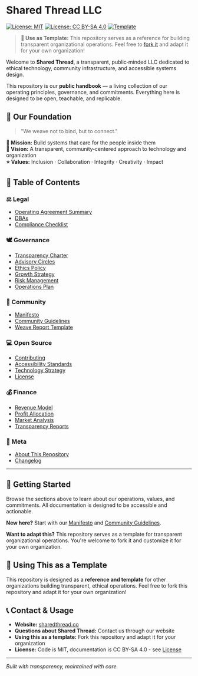 # Shared Thread LLC

[![License: MIT](https://img.shields.io/badge/License-MIT-yellow.svg)](https://opensource.org/licenses/MIT)
[![License: CC BY-SA 4.0](https://img.shields.io/badge/License-CC%20BY--SA%204.0-lightgrey.svg)](https://creativecommons.org/licenses/by-sa/4.0/)
[![Template](https://img.shields.io/badge/Use%20as-Template-blue.svg)](https://github.com/mxchestnut/sharedthreadllc/fork)

> **🔄 Use as Template:** This repository serves as a reference for building transparent organizational operations. Feel free to [fork it](https://github.com/mxchestnut/sharedthreadllc/fork) and adapt it for your own organization!

Welcome to **Shared Thread**, a transparent, public‑minded LLC dedicated to ethical technology, community infrastructure, and accessible systems design.

This repository is our **public handbook** — a living collection of our operating principles, governance, and commitments. Everything here is designed to be open, teachable, and replicable.

## 🌿 Our Foundation

> "We weave not to bind, but to connect."

**🎯 Mission:** Build systems that care for the people inside them  
**👀 Vision:** A transparent, community‑centered approach to technology and organization  
**⭐ Values:** Inclusion · Collaboration · Integrity · Creativity · Impact

## 📘 Table of Contents

### ⚖️ Legal
- [Operating Agreement Summary](Legal/Operating%20Agreement.md)
- [DBAs](Legal/DBAs.md)
- [Compliance Checklist](Legal/Compliance%20Checklist.md)

### 🕊️ Governance
- [Transparency Charter](Governance/Transparency%20Charter.md)
- [Advisory Circles](Governance/Circles.md)
- [Ethics Policy](Governance/Ethics%20Policy.md)
- [Growth Strategy](Governance/Growth%20Strategy.md)
- [Risk Management](Governance/Risk%20Management.md)
- [Operations Plan](Governance/Operations%20Plan.md)

### 🌿 Community
- [Manifesto](Community/Manifesto.md)
- [Community Guidelines](Community/Guidelines.md)
- [Weave Report Template](Community/WeaveReports/Weave%20Report%20Template.md)

### 💻 Open Source
- [Contributing](OpenSource/Contributing.md)
- [Accessibility Standards](OpenSource/Accessibility.md)
- [Technology Strategy](OpenSource/Technology%20Strategy.md)
- [License](LICENSE)

### 💰 Finance
- [Revenue Model](Finance/Revenue%20Model.md)
- [Profit Allocation](Finance/Profit%20Allocation.md)
- [Market Analysis](Finance/Market%20Analysis.md)
- [Transparency Reports](Finance/Transparency%20Reports.md)

### 🧭 Meta
- [About This Repository](meta/About%20This%20Vault.md)
- [Changelog](meta/Changelog.md)

---

## 🚀 Getting Started

Browse the sections above to learn about our operations, values, and commitments. All documentation is designed to be accessible and actionable.

**New here?** Start with our [Manifesto](Community/Manifesto.md) and [Community Guidelines](Community/Guidelines.md).

**Want to adapt this?** This repository serves as a template for transparent organizational operations. You're welcome to fork it and customize it for your own organization.

## 🔄 Using This as a Template

This repository is designed as a **reference and template** for other organizations building transparent, ethical operations. Feel free to fork this repository and adapt it for your own organization!

## 📞 Contact & Usage

- **Website:** [sharedthread.co](https://sharedthread.co)
- **Questions about Shared Thread:** Contact us through our website
- **Using this as a template:** Fork this repository and adapt it for your organization
- **License:** Code is MIT, documentation is CC BY-SA 4.0 - see [License](LICENSE)

---

*Built with transparency, maintained with care.*
